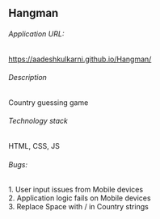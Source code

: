 <h2>Hangman</h2>

<h6>Application URL:</h6>
<a href="https://aadeshkulkarni.github.io/Hangman/">https://aadeshkulkarni.github.io/Hangman/</a>

<h6>Description</h6>
<p>Country guessing game</p>

<h6>Technology stack</h6>
<p> HTML, CSS, JS</p>

<h6>Bugs:</h6>
1. User input issues from Mobile devices<br/>
2. Application logic fails on Mobile devices<br/>
3. Replace Space with / in Country strings<br/>


